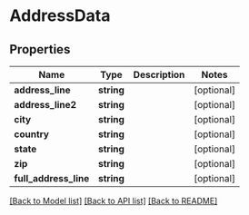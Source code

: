 # AddressData

## Properties
Name | Type | Description | Notes
------------ | ------------- | ------------- | -------------
**address_line** | **string** |  | [optional] 
**address_line2** | **string** |  | [optional] 
**city** | **string** |  | [optional] 
**country** | **string** |  | [optional] 
**state** | **string** |  | [optional] 
**zip** | **string** |  | [optional] 
**full_address_line** | **string** |  | [optional] 

[[Back to Model list]](../README.md#documentation-for-models) [[Back to API list]](../README.md#documentation-for-api-endpoints) [[Back to README]](../README.md)


